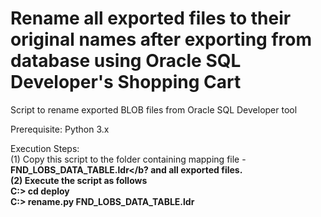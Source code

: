 Rename all exported files to their original names after exporting from database using Oracle SQL Developer's Shopping Cart
======

Script to rename exported BLOB files from Oracle SQL Developer tool

Prerequisite: Python 3.x 

Execution Steps:<br>
(1) Copy this script to the folder containing mapping file - <b>FND_LOBS_DATA_TABLE.ldr</b? and all exported files.<br>
(2) Execute the script as follows<br>
     C:\> cd deploy<br>
     C:\> rename.py FND_LOBS_DATA_TABLE.ldr<br>
 
